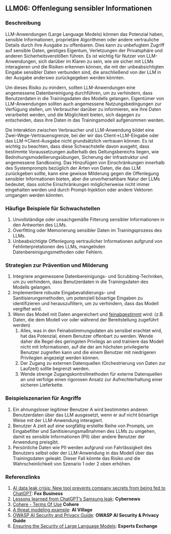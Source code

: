 ## LLM06: Offenlegung sensibler Informationen

### Beschreibung

LLM-Anwendungen (Large Language Models) können das Potenzial haben, sensible Informationen, proprietäre Algorithmen oder andere vertrauliche Details durch ihre Ausgabe zu offenbaren. Dies kann zu unbefugtem Zugriff auf sensible Daten, geistiges Eigentum, Verletzungen der Privatsphäre und anderen Sicherheitsverstößen führen. Es ist wichtig für Nutzer von LLM-Anwendungen, sich darüber im Klaren zu sein, wie sie sicher mit LLMs interagieren und die Risiken erkennen können, die mit der unbeabsichtigten Eingabe sensibler Daten verbunden sind, die anschließend von der LLM in der Ausgabe anderswo zurückgegeben werden könnten.

Um dieses Risiko zu mindern, sollten LLM-Anwendungen eine angemessene Datenbereinigung durchführen, um zu verhindern, dass Benutzerdaten in die Trainingsdaten des Modells gelangen. Eigentümer von LLM-Anwendungen sollten auch angemessene Nutzungsbedingungen zur Verfügung stellen, um Verbraucher darüber zu informieren, wie ihre Daten verarbeitet werden, und die Möglichkeit bieten, sich dagegen zu entscheiden, dass ihre Daten in das Trainingsmodell aufgenommen werden.

Die Interaktion zwischen Verbraucher und LLM-Anwendung bildet eine Zwei-Wege-Vertrauensgrenze, bei der wir das Client->LLM-Eingabe oder das LLM->Client-Ausgabe nicht grundsätzlich vertrauen können. Es ist wichtig zu beachten, dass diese Schwachstelle davon ausgeht, dass bestimmte Voraussetzungen außerhalb des Geltungsbereichs liegen, wie Bedrohungsmodellierungsübungen, Sicherung der Infrastruktur und angemessene Sandboxing. Das Hinzufügen von Einschränkungen innerhalb des Systemprompts bezüglich der Arten von Daten, die das LLM zurückgeben sollte, kann eine gewisse Milderung gegen die Offenlegung sensibler Informationen bieten, aber die unvorhersehbare Natur der LLMs bedeutet, dass solche Einschränkungen möglicherweise nicht immer eingehalten werden und durch Prompt-Injektion oder andere Vektoren umgangen werden könnten.

### Häufige Beispiele für Schwachstellen

1. Unvollständige oder unsachgemäße Filterung sensibler Informationen in den Antworten des LLMs.
2. Overfitting oder Memorierung sensibler Daten im Trainingsprozess des LLMs.
3. Unbeabsichtigte Offenlegung vertraulicher Informationen aufgrund von Fehlinterpretationen des LLMs, mangelnden Datenbereinigungsmethoden oder Fehlern.

### Strategien zur Prävention und Milderung

1. Integriere angemessene Datenbereinigungs- und Scrubbing-Techniken, um zu verhindern, dass Benutzerdaten in die Trainingsdaten des Modells gelangen.
2. Implementiere robuste Eingabevalidierungs- und Sanitisierungsmethoden, um potenziell bösartige Eingaben zu identifizieren und herauszufiltern, um zu verhindern, dass das Modell vergiftet wird.
3. Wenn das Modell mit Daten angereichert und [feinabgestimmt](https://github.com/OWASP/www-project-top-10-for-large-language-model-applications/wiki/Definitions) wird: (z.B. Daten, die dem Modell vor oder während der Bereitstellung zugeführt werden)
   1. Alles, was in den Feinabstimmungsdaten als sensibel erachtet wird, hat das Potenzial, einem Benutzer offenbart zu werden. Wende daher die Regel des geringsten Privilegs an und trainiere das Modell nicht mit Informationen, auf die der am höchsten privilegierte Benutzer zugreifen kann und die einem Benutzer mit niedrigeren Privilegien angezeigt werden können.
   2. Der Zugang zu externen Datenquellen (Orchestrierung von Daten zur Laufzeit) sollte begrenzt werden.
   3. Wende strenge Zugangskontrollmethoden für externe Datenquellen an und verfolge einen rigorosen Ansatz zur Aufrechterhaltung einer sicheren Lieferkette.

### Beispielszenarien für Angriffe

1. Ein ahnungsloser legitimer Benutzer A wird bestimmten anderen Benutzerdaten über das LLM ausgesetzt, wenn er auf nicht bösartige Weise mit der LLM-Anwendung interagiert.
2. Benutzer A zielt auf eine sorgfältig erstellte Reihe von Prompts, um Eingabefilter und Sanitisierungsmaßnahmen des LLMs zu umgehen, damit es sensible Informationen (PII) über andere Benutzer der Anwendung preisgibt.
3. Persönliche Daten wie PII werden aufgrund von Fahrlässigkeit des Benutzers selbst oder der LLM-Anwendung in das Modell über das Trainingsdaten geleakt. Dieser Fall könnte das Risiko und die Wahrscheinlichkeit von Szenario 1 oder 2 oben erhöhen.

### Referenzlinks

1. [AI data leak crisis: New tool prevents company secrets from being fed to ChatGPT](https://www.foxbusiness.com/politics/ai-data-leak-crisis-prevent-company-secrets-chatgpt): **Fox Business**
2. [Lessons learned from ChatGPT’s Samsung leak](https://cybernews.com/security/chatgpt-samsung-leak-explained-lessons/): **Cybernews**
3. [Cohere - Terms Of Use](https://cohere.com/terms-of-use) **Cohere**
4. [A threat modeling example](https://aivillage.org/large%20language%20models/threat-modeling-llm/): **AI Village**
5. [OWASP AI Security and Privacy Guide](https://owasp.org/www-project-ai-security-and-privacy-guide/): **OWASP AI Security & Privacy Guide**
6. [Ensuring the Security of Large Language Models](https://www.experts-exchange.com/articles/38220/Ensuring-the-Security-of-Large-Language-Models-Strategies-and-Best-Practices.html): **Experts Exchange**